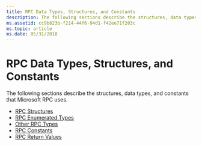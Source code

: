 ```yaml
---
title: RPC Data Types, Structures, and Constants
description: The following sections describe the structures, data types, and constants that Microsoft RPC uses.
ms.assetid: cc9b823b-f214-44f6-94d1-f42ee71f203c
ms.topic: article
ms.date: 05/31/2018
---
```


# RPC Data Types, Structures, and Constants

The following sections describe the structures, data types, and constants that Microsoft RPC uses.

-   [RPC Structures](rpc-structures.md)
-   [RPC Enumerated Types](rpc-enumerated-types.md)
-   [Other RPC Types](other-rpc-types.md)
-   [RPC Constants](rpc-constants.md)
-   [RPC Return Values](rpc-return-values.md)

 

 




